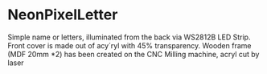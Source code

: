 # NeonPixelLetter
Simple name or letters, illuminated from the back via WS2812B LED Strip. Front cover is made out of acy´ryl with 45% transparency.
Wooden frame (MDF 20mm *2) has been created on the CNC Milling machine, acryl cut by laser
